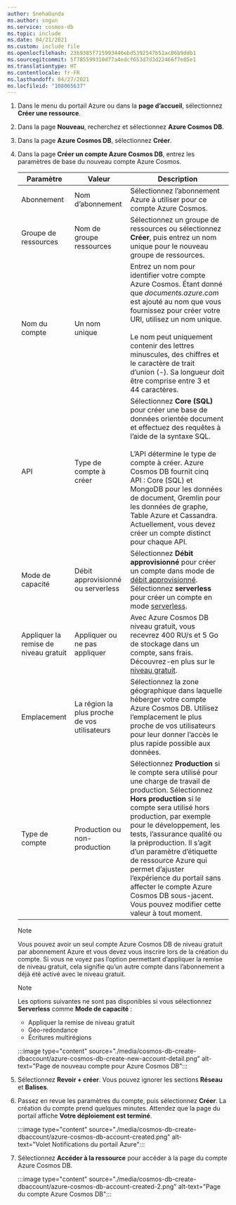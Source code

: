 ```yaml
---
author: SnehaGunda
ms.author: sngun
ms.service: cosmos-db
ms.topic: include
ms.date: 04/21/2021
ms.custom: include file
ms.openlocfilehash: 23b9385f715993446ebd5392547b51ac06b9ddb1
ms.sourcegitcommit: 5f785599310d77a4edcf653d7d3d22466f7e05e1
ms.translationtype: HT
ms.contentlocale: fr-FR
ms.lasthandoff: 04/27/2021
ms.locfileid: "108065637"
---
```

1. Dans le menu du portail Azure ou dans la **page d’accueil**, sélectionnez **Créer une ressource**.

1. Dans la page **Nouveau**, recherchez et sélectionnez **Azure Cosmos DB**.

1. Dans la page **Azure Cosmos DB**, sélectionnez **Créer**.

1. Dans la page **Créer un compte Azure Cosmos DB**, entrez les paramètres de base du nouveau compte Azure Cosmos. 

    |Paramètre|Valeur|Description |
    |---|---|---|
    |Abonnement|Nom d’abonnement|Sélectionnez l’abonnement Azure à utiliser pour ce compte Azure Cosmos. |
    |Groupe de ressources|Nom de groupe ressources|Sélectionnez un groupe de ressources ou sélectionnez **Créer**, puis entrez un nom unique pour le nouveau groupe de ressources. |
    |Nom du compte|Un nom unique|Entrez un nom pour identifier votre compte Azure Cosmos. Étant donné que *documents.azure.com* est ajouté au nom que vous fournissez pour créer votre URI, utilisez un nom unique.<br><br>Le nom peut uniquement contenir des lettres minuscules, des chiffres et le caractère de trait d’union (-). Sa longueur doit être comprise entre 3 et 44 caractères.|
    |API|Type de compte à créer|Sélectionnez **Core (SQL)** pour créer une base de données orientée document et effectuez des requêtes à l’aide de la syntaxe SQL. <br><br>L’API détermine le type de compte à créer. Azure Cosmos DB fournit cinq API : Core (SQL) et MongoDB pour les données de document, Gremlin pour les données de graphe, Table Azure et Cassandra. Actuellement, vous devez créer un compte distinct pour chaque API. |
    |Mode de capacité|Débit approvisionné ou serverless|Sélectionnez **Débit approvisionné** pour créer un compte dans mode de [débit approvisionné](../articles/cosmos-db/set-throughput.md). Sélectionnez **serverless** pour créer un compte en mode [serverless](../articles/cosmos-db/serverless.md).|
    |Appliquer la remise de niveau gratuit|Appliquer ou ne pas appliquer|Avec Azure Cosmos DB niveau gratuit, vous recevrez 400 RU/s et 5 Go de stockage dans un compte, sans frais. Découvrez-en plus sur le [niveau gratuit](https://azure.microsoft.com/pricing/details/cosmos-db/).|
    |Emplacement|La région la plus proche de vos utilisateurs|Sélectionnez la zone géographique dans laquelle héberger votre compte Azure Cosmos DB. Utilisez l’emplacement le plus proche de vos utilisateurs pour leur donner l’accès le plus rapide possible aux données.|
    |Type de compte|Production ou non-production|Sélectionnez **Production** si le compte sera utilisé pour une charge de travail de production. Sélectionnez **Hors production** si le compte sera utilisé hors production, par exemple pour le développement, les tests, l’assurance qualité ou la préproduction. Il s’agit d’un paramètre d’étiquette de ressource Azure qui permet d’ajuster l’expérience du portail sans affecter le compte Azure Cosmos DB sous-jacent. Vous pouvez modifier cette valeur à tout moment.|

    > [!NOTE]
    > Vous pouvez avoir un seul compte Azure Cosmos DB de niveau gratuit par abonnement Azure et vous devez vous inscrire lors de la création du compte. Si vous ne voyez pas l’option permettant d’appliquer la remise de niveau gratuit, cela signifie qu’un autre compte dans l’abonnement a déjà été activé avec le niveau gratuit.
   
    > [!NOTE]
    > Les options suivantes ne sont pas disponibles si vous sélectionnez **Serverless** comme **Mode de capacité** :
    > - Appliquer la remise de niveau gratuit
    > - Géo-redondance
    > - Écritures multirégions
    
    :::image type="content" source="./media/cosmos-db-create-dbaccount/azure-cosmos-db-create-new-account-detail.png" alt-text="Page de nouveau compte pour Azure Cosmos DB":::

1. Sélectionnez **Revoir + créer**. Vous pouvez ignorer les sections **Réseau** et **Balises**.

1. Passez en revue les paramètres du compte, puis sélectionnez **Créer**. La création du compte prend quelques minutes. Attendez que la page du portail affiche **Votre déploiement est terminé**. 

    :::image type="content" source="./media/cosmos-db-create-dbaccount/azure-cosmos-db-account-created.png" alt-text="Volet Notifications du portail Azure":::

1. Sélectionnez **Accéder à la ressource** pour accéder à la page du compte Azure Cosmos DB. 

    :::image type="content" source="./media/cosmos-db-create-dbaccount/azure-cosmos-db-account-created-2.png" alt-text="Page du compte Azure Cosmos DB":::
